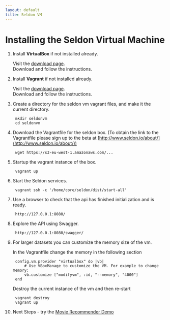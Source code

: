 ```yaml
---
layout: default
title: Seldon VM
---
```


# Installing the Seldon Virtual Machine

1. Install **VirtualBox** if not installed already.

    Visit the [download page](https://www.virtualbox.org/wiki/Downloads).  
    Download and follow the instructions.

1. Install **Vagrant** if not installed already.

    Visit the [download page](http://www.vagrantup.com/downloads.html).  
    Download and follow the instructions.

1. Create a directory for the seldon vm vagrant files, and make it the current directory.

        mkdir seldonvm
        cd seldonvm

1. Download the Vagrantfile for the seldon box. (To obtain the link to the Vagrantfile please sign up to the beta at [http://www.seldon.io/about/](http://www.seldon.io/about/))

        wget https://s3-eu-west-1.amazonaws.com/...

1. Startup the vagrant instance of the box.

        vagrant up

1. Start the Seldon services.

        vagrant ssh -c '/home/core/seldon/dist/start-all'

1. Use a browser to check that the api has finished initialization and is ready.

        http://127.0.0.1:8080/

1. Explore the API using Swagger.

        http://127.0.0.1:8080/swagger/

1. For larger datasets you can customize the memory size of the vm.

    In the Vagrantfile change the memory in the following section

        config.vm.provider "virtualbox" do |vb|
            # Use VBoxManage to customize the VM. For example to change memory:
            vb.customize ["modifyvm", :id, "--memory", "4000"]
        end

    Destroy the current instance of the vm and then re-start

        vagrant destroy
        vagrant up

1. Next Steps - try the [Movie Recommender Demo](movie-recommender-demo.html)

